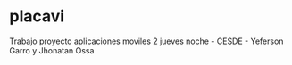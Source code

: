 # placavi
 Trabajo proyecto aplicaciones moviles 2 jueves noche - CESDE - Yeferson Garro y Jhonatan Ossa
